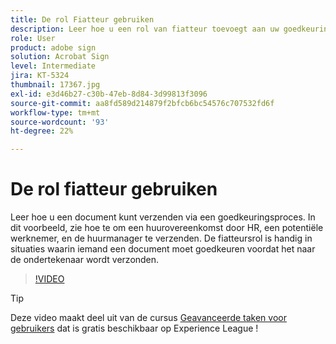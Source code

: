 ```yaml
---
title: De rol Fiatteur gebruiken
description: Leer hoe u een rol van fiatteur toevoegt aan uw goedkeuringsproces voor contracten
role: User
product: adobe sign
solution: Acrobat Sign
level: Intermediate
jira: KT-5324
thumbnail: 17367.jpg
exl-id: e3d46b27-c30b-47eb-8d84-3d99813f3096
source-git-commit: aa8fd589d214879f2bfcb6bc54576c707532fd6f
workflow-type: tm+mt
source-wordcount: '93'
ht-degree: 22%

---
```


# De rol fiatteur gebruiken

Leer hoe u een document kunt verzenden via een goedkeuringsproces. In dit voorbeeld, zie hoe te om een huurovereenkomst door HR, een potentiële werknemer, en de huurmanager te verzenden. De fiatteursrol is handig in situaties waarin iemand een document moet goedkeuren voordat het naar de ondertekenaar wordt verzonden.

>[!VIDEO](https://video.tv.adobe.com/v/343854?quality=12&learn=on&hidetitle=true)

>[!TIP]
>
>Deze video maakt deel uit van de cursus [Geavanceerde taken voor gebruikers](https://experienceleague.adobe.com/?recommended=Sign-U-1-2020.3) dat is gratis beschikbaar op Experience League !


